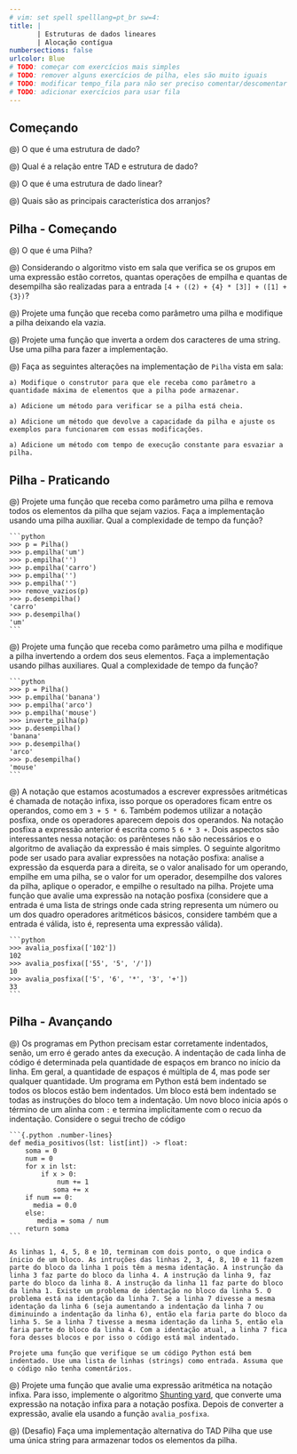 ```yaml
---
# vim: set spell spelllang=pt_br sw=4:
title: |
       | Estruturas de dados lineares
       | Alocação contígua
numbersections: false
urlcolor: Blue
# TODO: começar com exercícios mais simples
# TODO: remover alguns exercícios de pilha, eles são muito iguais
# TODO: modificar tempo_fila para não ser preciso comentar/descomentar nenhuma linha
# TODO: adicionar exercícios para usar fila
---
```



## Começando

@) O que é uma estrutura de dado?

@) Qual é a relação entre TAD e estrutura de dado?

@) O que é uma estrutura de dado linear?

@) Quais são as principais característica dos arranjos?


<!-- Pilha -->

## Pilha - Começando

@) O que é uma Pilha?

@) Considerando o algoritmo visto em sala que verifica se os grupos em uma expressão estão corretos, quantas operações de empilha e quantas de desempilha são realizadas para a entrada `[4 + ((2) + {4} * [3]] + ([1] + {3})`?

@) Projete uma função que receba como parâmetro uma pilha e modifique a pilha deixando ela vazia.

@) Projete uma função que inverta a ordem dos caracteres de uma string. Use uma pilha para fazer a implementação.

@) Faça as seguintes alterações na implementação de `Pilha` vista em sala:

    a) Modifique o construtor para que ele receba como parâmetro a quantidade máxima de elementos que a pilha pode armazenar.

    a) Adicione um método para verificar se a pilha está cheia.

    a) Adicione um método que devolve a capacidade da pilha e ajuste os exemplos para funcionarem com essas modificações.

    a) Adicione um método com tempo de execução constante para esvaziar a pilha.


## Pilha - Praticando

@) Projete uma função que receba como parâmetro uma pilha e remova todos os elementos da pilha que sejam vazios. Faça a implementação usando uma pilha auxiliar. Qual a complexidade de tempo da função?

    ```python
    >>> p = Pilha()
    >>> p.empilha('um')
    >>> p.empilha('')
    >>> p.empilha('carro')
    >>> p.empilha('')
    >>> p.empilha('')
    >>> remove_vazios(p)
    >>> p.desempilha()
    'carro'
    >>> p.desempilha()
    'um'
    ```

@) Projete uma função que receba como parâmetro uma pilha e modifique a pilha invertendo a ordem dos seus elementos. Faça a implementação usando pilhas auxiliares. Qual a complexidade de tempo da função?

    ```python
    >>> p = Pilha()
    >>> p.empilha('banana')
    >>> p.empilha('arco')
    >>> p.empilha('mouse')
    >>> inverte_pilha(p)
    >>> p.desempilha()
    'banana'
    >>> p.desempilha()
    'arco'
    >>> p.desempilha()
    'mouse'
    ```

@) A notação que estamos acostumados a escrever expressões aritméticas é chamada de notação infixa, isso porque os operadores ficam entre os operandos, como em `3 + 5 * 6`. Também podemos utilizar a notação posfixa, onde os operadores aparecem depois dos operandos. Na notação posfixa a expressão anterior é escrita como `5 6 * 3 +`. Dois aspectos são interessantes nessa notação: os parênteses não são necessários e o algoritmo de avaliação da expressão é mais simples. O seguinte algoritmo pode ser usado para avaliar expressões na notação posfixa: analise a expressão da esquerda para a direita, se o valor analisado for um operando, empilhe em uma pilha, se o valor for um operador, desempilhe dos valores da pilha, aplique o operador, e empilhe o resultado na pilha. Projete uma função que avalie uma expressão na notação posfixa (considere que a entrada é uma lista de strings onde cada string representa um número ou um dos quadro operadores aritméticos básicos, considere também que a entrada é válida, isto é, representa uma expressão válida).

    ```python
    >>> avalia_posfixa(['102'])
    102
    >>> avalia_posfixa(['55', '5', '/'])
    10
    >>> avalia_posfixa(['5', '6', '*', '3', '+'])
    33
    ```


## Pilha - Avançando

@) Os programas em Python precisam estar corretamente indentados, senão, um erro é gerado antes da execução. A indentação de cada linha de código é determinada pela quantidade de espaços em branco no início da linha. Em geral, a quantidade de espaços é múltipla de 4, mas pode ser qualquer quantidade. Um programa em Python está bem indentado se todos os blocos estão bem indentados. Um bloco está bem indentado se todas as instruções do bloco tem a indentação. Um novo bloco inicia após o término de um alinha com `:` e termina implicitamente com o recuo da indentação. Considere o segui trecho de código

    ```{.python .number-lines}
    def media_positivos(lst: list[int]) -> float:
        soma = 0
        num = 0
        for x in lst:
            if x > 0:
                num += 1
               soma += x
        if num == 0:
          media = 0.0
        else:
           media = soma / num
        return soma
    ```

    As linhas 1, 4, 5, 8 e 10, terminam com dois ponto, o que indica o ínicio de um bloco. As intruções das linhas 2, 3, 4, 8, 10 e 11 fazem parte do bloco da linha 1 pois têm a mesma identação. A instrunção da linha 3 faz parte do bloco da linha 4. A instrução da linha 9, faz parte do bloco da linha 8. A instrução da linha 11 faz parte do bloco da linha 1. Existe um problema de identação no bloco da linha 5. O problema está na identação da linha 7. Se a linha 7 divesse a mesma identação da linha 6 (seja aumentando a indentação da linha 7 ou diminuindo a indentação da linha 6), então ela faria parte do bloco da linha 5. Se a linha 7 tivesse a mesma identação da linha 5, então ela faria parte do bloco da linha 4. Com a identação atual, a linha 7 fica fora desses blocos e por isso o código está mal indentado.

    Projete uma função que verifique se um código Python está bem indentado. Use uma lista de linhas (strings) como entrada. Assuma que o código não tenha comentários.

@) Projete uma função que avalie uma expressão aritmética na notação infixa. Para isso, implemente o algoritmo [Shunting yard](https://en.wikipedia.org/wiki/Shunting_yard_algorithm), que converte uma expressão na notação infixa para a notação posfixa. Depois de converter a expressão, avalie ela usando a função `avalia_posfixa`.

@) (Desafio) Faça uma implementação alternativa do TAD Pilha que use uma única string para armazenar todos os elementos da pilha.


<!-- Fila -->

<!--
@) Modifique a implementação de `Fila` do aquivo `fila_arranjo_fim.py` adicionando um método para verificar se a fila está cheia. Use o novo método para simplificar a implementação de `enfileira`.

@) Modifique a implementação de `Fila` do aquivo `fila_arranjo_inicio_fim.py` adicionando um método para verificar se a fila está cheia. Use o novo método para simplificar a implementação de `enfileira`.

@) Modifique a implementação de `Fila` dos arquivos `fila_arranjo_fim.py`, `fila_arranjo_inicio_fim.py` e `fila_arranjo_circular.py` para que o construtor receba como parâmetro a quantidade máxima de elementos que a fila pode armazenar. Adicione um método que devolve a capacidade da fila e ajuste os exemplos para funcionarem com essas modificações.

@) A implementação de `Fila` do arquivo `fila_arranjo_circular.py` usa a ideia de "índice circular", quando o índice chega no final no arranjo, ele volta para o início. Essa ideia é usada nos métodos `enfileira`, `desenfileira` e `cheia`. Crie um método auxiliar para calcular o próximo índice a partir de um índice qualquer e use esse método para simplificar a implementação dos métodos `enfileira`, `desenfileira` e `cheia`.

@) Implemente a função chamada `tempo_fila` do arquivo abaixo:

    ```python
    from fila_arranjo_inicio_fim import Fila
    # from fila_arranjo_fim import Fila

    def tempo_fila(n: int):
        # Criar uma fila com capacidade para n elementos
        # Inserir n elementos na fila
        # Esvaziar a fila
        return

    if __name__ == '__main__':
        from timeit import timeit
        for n in [1000, 2000, 4000]:
            tempo = timeit(f'tempo_fila({n})',
                           setup='from __main__ import tempo_fila',
                           number=10)
            print(n, tempo)
    ```

    Execute o arquivo com o comando `python arquivo.py` e veja na saída os tempos de execução da função `tempo_fila` para $n = 1000, 2000, 4000$.

    Troque a implementação de fila usada no arquivo comentando a linha `from fila_arranjo_inicio_fim import` `Fila` e descomentando a linha `from fila_arranjo_fim import Fila`.

    Execute novamente o arquivo e observe os tempos de execução.

    Os tempos de execução foram diferentes? Explique.

@) Implemente uma fila usando duas pilhas.

@) Implemente uma pilha usando duas filas.

@) (Desafio) Faça uma implementação alternativa do TAD Fila que use uma única string para armazenar todos os elementos da fila.

@) Defina um TAD para fila dupla com métodos para inserir e remover da esquerda e direita. Implemente o TAD usando a estratégia de arranjo circular.

@) Crie um programa (semelhante ao exercício do `tempo_fila`) que mostre a diferença do tempo de execução do método `popleft` da classe `collections.deque` e do método `pop(0)` da classe `list` (pré-definidos em Python).

@) Altere a implementação do método `lista.remove` para que `valores` nunca fique com menos que 25% da sua capacidade utilizada (exceto quanto a capacidade for menor ou igual a 10). Como isso afeta a complexidade de tempo? Dica: veja o método `__cresce` e seu uso em `insere`. Escreve um método auxiliar `__diminui`, que reduz a capacidade de `valores` pela metade.

@) Altere a seguinte função para usar uma `lista` (implementada no exercício anterior) ao invés do `list` do Python.

    ```python
    def primos(lim: int) -> list[int]:
        '''
        Encontra todos os números primos menores que *lim*.

        Exemplos:
        >>> primos(2)
        []
        >>> primos(20)
        [2, 3, 5, 7, 11, 13, 17, 19]
        '''
        primos: list[int] = []
        n = 2
        while n < lim:
            eh_primo = True
            i = 0
            while eh_primo and i < len(primos):
                if n % primos[i] == 0:
                    eh_primo = False
                i = i + 1

            if eh_primo:
                primos.append(n)

            n = n + 1
        return primos
    ```

-->
